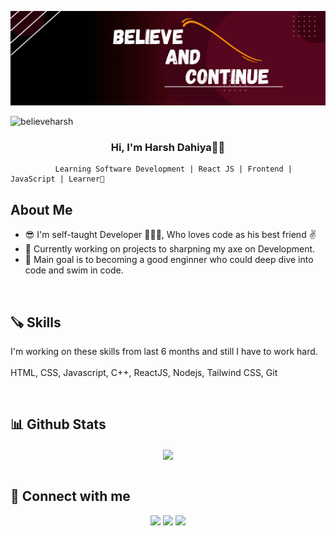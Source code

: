 ![logo](https://github.com/believeharsh/believeharsh/blob/main/Black%20and%20Red%20Gradient%20Professional%20LinkedIn%20Banner%20(3).png)
<p align="left"> <img src="https://komarev.com/ghpvc/?username=believeharsh&label=Profile%20views&color=0e75b6&style=flat" alt="believeharsh" /> </p>

### <div align="center">Hi, I'm Harsh Dahiya👋🏻
              Learning Software Development | React JS | Frontend | JavaScript | Learner🚀

## About Me 

- 😎 I'm self-taught Developer 👨🏻‍💻, Who loves code as his best friend ✌️
- 📌 Currently working on projects to sharpning my axe on Development.
- 🚀 Main goal is to becoming a good enginner who could deep dive into code and swim in code.
  
  
<br/>  

## 🪚 Skills 
I'm working on these skills from last 6 months and still I have to work hard.
<br/>
<br/>
HTML, CSS, Javascript, C++, ReactJS, Nodejs, Tailwind CSS, Git

<br/>  

## 📊 Github Stats  
<div align="center"><img src="https://github-readme-stats.vercel.app/api?username=believeharsh&show_icons=true&theme=dark" align="center" /></div>  

<br/>


## 🔗 Connect with me  
<p align="center">
<a href="https://www.linkedin.com/in/believeharsh11/"><img src="https://img.shields.io/badge/linkedin-0A66C2?style=for-the-badge&logo=linkedin&logoColor=white"></a>
<a href="https://twitter.com/dishant0406"><img src="https://img.shields.io/badge/twitter-1DA1F2?style=for-the-badge&logo=twitter&logoColor=white"></a>
<a href="https://www.instagram.com/bontinue_/"><img src="https://img.shields.io/badge/-Instagram-blue?style=for-the-badge&logo=instagram&logoColor=pink"></a>
</p>
  

<br/>  


  
